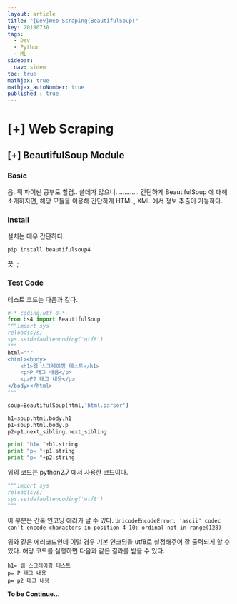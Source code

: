 ```yaml
---
layout: article
title: "[Dev]Web Scraping(BeautifulSoup)"
key: 20180730
tags:
  - Dev
  - Python
  - ML
sidebar:
  nav: sidem
toc: true
mathjax: true
mathjax_autoNumber: true
published : true
---
```


# [+] Web Scraping

<!--more-->

## [+] BeautifulSoup Module

### Basic

음..뭐 파이썬 공부도 할겸.. 쓸데가 많으니.............
간단하게 BeautifulSoup 에 대해 소개하자면, 해당 모듈을 이용해 간단하게 HTML, XML 에서 정보 추출이 가능하다. 

### Install

설치는 매우 간단하다.

`pip install beautifulsoup4`

끗..;



### Test Code

테스트 코드는 다음과 같다.

```python
#-*-coding:utf-8-*-
from bs4 import BeautifulSoup
"""import sys
reload(sys)
sys.setdefaultencoding('utf8')
"""
html="""
<html><body>
    <h1>웹 스크레이핑 테스트</h1>
    <p>P 태그 내용</p>
    <p>P2 태그 내용</p>
</body></html>
"""

soup=BeautifulSoup(html,'html.parser')

h1=soup.html.body.h1
p1=soup.html.body.p
p2=p1.next_sibling.next_sibling

print "h1= "+h1.string
print "p= "+p1.string
print "p= "+p2.string

```

위의 코드는 python2.7 에서 사용한 코드이다.

```python
"""import sys
reload(sys)
sys.setdefaultencoding('utf8')
"""
```

이 부분은 간혹 인코딩 에러가 날 수 있다.
`UnicodeEncodeError: 'ascii' codec can't encode characters in position 4-10: ordinal not in range(128)` 

위와 같은 에러코드인데 이럴 경우 기본 인코딩을 utf8로 설정해주어 잘 출력되게 할 수 있다. 해당 코드를 실행하면 다음과 같은 결과를 받을 수 있다.

```console
h1= 웹 스크레이핑 테스트
p= P 태그 내용
p= p2 태그 내용
```



**To be Continue...**